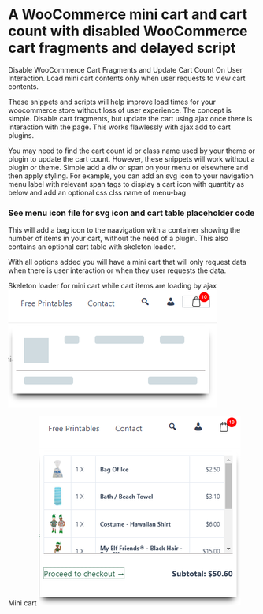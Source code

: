 # A WooCommerce mini cart and cart count with disabled WooCommerce cart fragments and delayed script
Disable WooCommerce Cart Fragments and Update Cart Count On User Interaction. Load mini cart contents only when user requests to view cart contents.

These snippets and scripts will help improve load times for your woocommerce store without loss of user experience. The concept is simple. Disable cart fragments, but update the cart using ajax once there is interaction with the page. This works flawlessly with ajax add to cart plugins.

You may need to find the cart count id or class name used by your theme or plugin to update the cart count. However, these snippets will work without a plugin or theme. Simple add a div or span on your menu or elsewhere and then apply styling. For example, you can add an svg icon to your navigation menu label with relevant span tags to display a cart icon with quantity as below and add an optional css clss name of menu-bag

### See menu icon file for svg icon and cart table placeholder code

This will add a bag icon to the naavigation with a container showing the number of items in your cart, without the need of a plugin. This also contains an optional cart table with skeleton loader.

With all options added you will have a mini cart that will only request data when there is user interaction or when they user requests the data.

Skeleton loader for mini cart while cart items are loading by ajax
![alt text](/assets/skeleton-loader.png)

Mini cart
![alt text](/assets/mini-cart.png)

